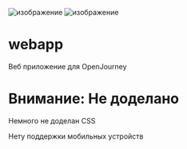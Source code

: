 ![изображение](https://user-images.githubusercontent.com/64083584/228968087-5465715b-3d3b-40eb-acf6-bf32aa446ed6.png)
![изображение](https://user-images.githubusercontent.com/64083584/228968168-af23bada-f91a-41dd-9dc9-2383f279bf70.png)

# webapp
Веб приложение для OpenJourney

# Внимание: Не доделано
Немного не доделан CSS

Нету поддержки мобильных устройств
